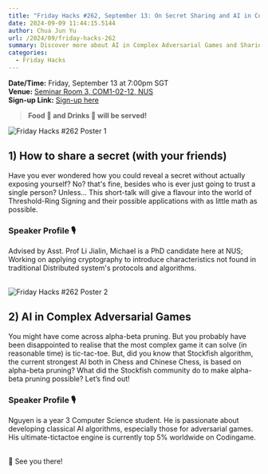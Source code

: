 ```yaml
---
title: "Friday Hacks #262, September 13: On Secret Sharing and AI in Complex Adversarial Games"
date: 2024-09-09 11:44:15.5144
author: Chua Jun Yu
url: /2024/09/friday-hacks-262
summary: Discover more about AI in Complex Adversarial Games and Sharing Secrets (with your friends)!
categories:
  - Friday Hacks
---
```


**Date/Time:** Friday, September 13 at 7:00pm SGT<br />
**Venue:** <a href="https://maps.app.goo.gl/AfQPqS11RgqwVaKE9">Seminar Room 3, COM1-02-12, NUS</a><br />
**Sign-up Link:** [Sign-up here](https://hckr.cc/fh-262-signup)<br />

> **Food 🍕 and Drinks 🧋 will be served!**

<img src="/img/2024/fh/262-1.jpg" alt="Friday Hacks #262 Poster 1" /><br />


## 1) How to share a secret (with your friends)

Have you ever wondered how you could reveal a secret without actually exposing yourself? No? that's fine, besides who is ever just going to trust a single person?
Unless...
This short-talk will give a flavour into the world of Threshold-Ring Signing and their possible applications with as little math as possible.

### Speaker Profile 🎙️

Advised by Asst. Prof Li Jialin, Michael is a PhD candidate here at NUS; Working on applying cryptography to introduce characteristics not found in traditional Distributed system's protocols and algorithms.<br /><br />

<img src="/img/2024/fh/262-2.jpg" alt="Friday Hacks #262 Poster 2" /><br />


## 2) AI in Complex Adversarial Games

You might have come across alpha-beta pruning. But you probably have been disappointed to realise that the most complex game it can solve (in reasonable time) is tic-tac-toe. But, did you know that Stockfish algorithm, the current strongest AI both in Chess and Chinese Chess, is based on alpha-beta pruning? What did the Stockfish community do to make alpha-beta pruning possible? Let’s find out!

### Speaker Profile 🎙️

Nguyen is a year 3 Computer Science student. He is passionate about developing classical AI algorithms, especially those for adversarial games. His ultimate-tictactoe engine is currently top 5% worldwide on Codingame.<br /><br />

👋 See you there!
